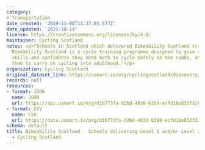 ```yaml
---
category:
- Transportation
date_created: '2019-11-08T11:37:05.577Z'
date_updated: '2021-10-13'
license: https://creativecommons.org/licenses/by/4.0/
maintainer: Cycling Scotland
notes: <p>"Schools in Scotland which delivered Bikeability Scotland training in 2018/19.
  Bikeability Scotland is a cycle training programme designed to give children the
  skills and confidence they need both to cycle safely on the roads, and to encourage
  them to carry on cycling into adulthood."</p>
organization: Cycling Scotland
original_dataset_link: https://usmart.io/org/cyclingscotland/discovery/discovery-view-detail/e2de0fb8-ef8b-4b22-8342-c22f08b81395
records: null
resources:
- format: JSON
  name: JSON
  url: https://api.usmart.io/org/d1b773fa-d2bd-4830-b399-ecfd18e832f3/b7008642-43ed-43b5-9e03-69e08f88172a/2/urql
- format: CSV
  name: CSV
  url: https://data.usmart.io/org/d1b773fa-d2bd-4830-b399-ecfd18e832f3/resource?resourceGUID=21710091-2919-4f96-8c1e-3eb8940e955b
schema: default
title: Bikeability Scotland - Schools delivering Level 1 and/or Level 2 - 2018/19
  - Cycling Scotland
---
```

